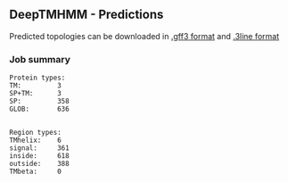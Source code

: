 ## DeepTMHMM - Predictions
Predicted topologies can be downloaded in [.gff3 format](TMRs.gff3) and [.3line format](predicted_topologies.3line)
### Job summary
```
Protein types:
TM:			3
SP+TM:		3
SP:			358
GLOB:		636


Region types:
TMhelix:	6
signal:		361
inside:		618
outside:	388
TMbeta:		0
```
